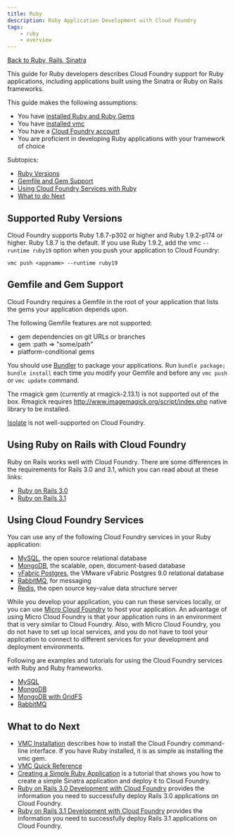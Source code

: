 ```yaml
---
title: Ruby
description: Ruby Application Development with Cloud Foundry
tags:
    - ruby
    - overview
---
```


[Back to Ruby, Rails, Sinatra](/frameworks/ruby/ruby-rails-sinatra.html)

This guide for Ruby developers describes Cloud Foundry support for Ruby
applications, including applications built using the Sinatra or Ruby on Rails
frameworks.

This guide makes the following assumptions:

-  You have [installed Ruby and Ruby Gems](installing-ruby.html)
-  You have [installed vmc](/tools/vmc/installing-vmc.html)
-  You have a [Cloud Foundry account](http://www.cloudfoundry.com/signup)
-  You are proficient in developing Ruby applications with your framework of
   choice

Subtopics:

-  [Ruby Versions](#supported-ruby-versions)
-  [Gemfile and Gem Support](#gemfile-and-gem-support)
-  [Using Cloud Foundry Services with Ruby](#using-cloud-foundry-services)
-  [What to do Next](#what-to-do-next)

## Supported Ruby Versions

Cloud Foundry supports Ruby 1.8.7-p302 or higher and Ruby 1.9.2-p174 or higher.
Ruby 1.8.7 is the default. If you use Ruby 1.9.2, add the vmc `--runtime ruby19`
option when you push your application to Cloud Foundry:

    vmc push <appname> --runtime ruby19

## Gemfile and Gem Support

Cloud Foundry requires a Gemfile in the root of your application that lists
the gems your application depends upon.

The following Gemfile features are not supported:

-  gem dependencies on git URLs or branches
-  gem :path => "some/path"
-  platform-conditional gems

You should use [Bundler](http://gembundler.com) to package your applications.
Run `bundle package; bundle install` each time you modify your Gemfile and
before any `vmc push` or `vmc update` command.

The rmagick gem (currently at rmagick-2.13.1) is not supported out of the box.
Rmagick requires http://www.imagemagick.org/script/index.php native library to
be installed.

[Isolate](https://github.com/jbarnette/isolate) is not well-supported on Cloud
Foundry.

## Using Ruby on Rails with Cloud Foundry

Ruby on Rails works well with Cloud Foundry. There are some differences in the requirements for Rails 3.0 and 3.1, which you can read about at these links:

+   [Ruby on Rails 3.0](/frameworks/ruby/rails-3-0.html)
+   [Ruby on Rails 3.1](/frameworks/ruby/rails-3-1.html)

## Using Cloud Foundry Services

You can use any of the following Cloud Foundry services in your Ruby application:

-   [MySQL](http://www.mysql.com/), the open source relational database
-   [MongoDB](http://www.mongodb.org/), the scalable, open,
    document-based database
-   [vFabric Postgres](http://www.vmware.com/products/datacenter-virtualization/vfabric-data-director),
    the VMware vFabric Postgres 9.0 relational database
-   [RabbitMQ](http://www.rabbitmq.com/), for messaging
-   [Redis](http://redis.io/), the open source key-value data structure server

While you develop your application, you can run these services locally, or you
can use [Micro Cloud Foundry](/infrastructure/micro/installing-mcf.html) to host your application.
An advantage of using Micro Cloud Foundry is that your application runs in an
environment that is very similar to Cloud Foundry. Also, with Micro Cloud
Foundry, you do not have to set up local services, and you do not have to tool
your application to connect to different services for your development and
deployment environments.

Following are examples and tutorials for using the Cloud Foundry services with Ruby and Ruby frameworks.

-   [MySQL](/services/mysql/ruby-mysql.html)
-   [MongoDB](/services/mongodb/ruby-mongodb.html)
-   [MongoDB with GridFS](/services/mongodb/ruby-mongodb-gridfs.html)
-   [RabbitMQ](/services/rabbitmq/ruby-rabbitmq.html)

## What to do Next

-   [VMC Installation](/tools/vmc/installing-vmc.html) describes how to install the Cloud Foundry command-line interface. If you have Ruby installed, it is as simple as installing the vmc gem.
-   [VMC Quick Reference](/tools/vmc/vmc-quick-ref.html)
-   [Creating a Simple Ruby Application](ruby-simple.html) is a tutorial that shows you how to create a simple Sinatra application and deploy it to Cloud Foundry.
-   [Ruby on Rails 3.0 Development with Cloud Foundry](rails-3-0.html) provides the information you need to successfully deploy Rails 3.0 applications on Cloud Foundry.
-   [Ruby on Rails 3.1 Development with Cloud Foundry](rails-3-1.html) provides the information you need to successfully deploy Rails 3.1 applications on Cloud Foundry.